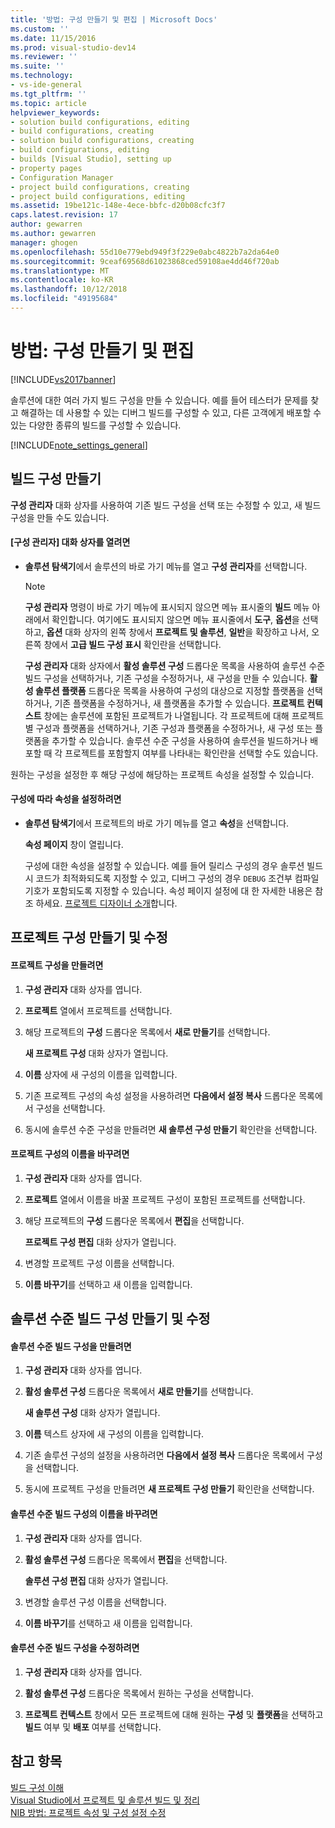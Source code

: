 ```yaml
---
title: '방법: 구성 만들기 및 편집 | Microsoft Docs'
ms.custom: ''
ms.date: 11/15/2016
ms.prod: visual-studio-dev14
ms.reviewer: ''
ms.suite: ''
ms.technology:
- vs-ide-general
ms.tgt_pltfrm: ''
ms.topic: article
helpviewer_keywords:
- solution build configurations, editing
- build configurations, creating
- solution build configurations, creating
- build configurations, editing
- builds [Visual Studio], setting up
- property pages
- Configuration Manager
- project build configurations, creating
- project build configurations, editing
ms.assetid: 19be121c-148e-4ece-bbfc-d20b08cfc3f7
caps.latest.revision: 17
author: gewarren
ms.author: gewarren
manager: ghogen
ms.openlocfilehash: 55d10e779ebd949f3f229e0abc4822b7a2da64e0
ms.sourcegitcommit: 9ceaf69568d61023868ced59108ae4dd46f720ab
ms.translationtype: MT
ms.contentlocale: ko-KR
ms.lasthandoff: 10/12/2018
ms.locfileid: "49195684"
---
```

# <a name="how-to-create-and-edit-configurations"></a>방법: 구성 만들기 및 편집
[!INCLUDE[vs2017banner](../includes/vs2017banner.md)]

솔루션에 대한 여러 가지 빌드 구성을 만들 수 있습니다. 예를 들어 테스터가 문제를 찾고 해결하는 데 사용할 수 있는 디버그 빌드를 구성할 수 있고, 다른 고객에게 배포할 수 있는 다양한 종류의 빌드를 구성할 수 있습니다.  
  
 [!INCLUDE[note_settings_general](../includes/note-settings-general-md.md)]  
  
## <a name="creating-build-configurations"></a>빌드 구성 만들기  
 **구성 관리자** 대화 상자를 사용하여 기존 빌드 구성을 선택 또는 수정할 수 있고, 새 빌드 구성을 만들 수도 있습니다.  
  
#### <a name="to-open-the-configuration-manager-dialog-box"></a>[구성 관리자] 대화 상자를 열려면  
  
-   **솔루션 탐색기**에서 솔루션의 바로 가기 메뉴를 열고 **구성 관리자**를 선택합니다.  
  
    > [!NOTE]
    >  **구성 관리자** 명령이 바로 가기 메뉴에 표시되지 않으면 메뉴 표시줄의 **빌드** 메뉴 아래에서 확인합니다. 여기에도 표시되지 않으면 메뉴 표시줄에서 **도구**, **옵션**을 선택하고, **옵션** 대화 상자의 왼쪽 창에서 **프로젝트 및 솔루션**, **일반**을 확장하고 나서, 오른쪽 창에서 **고급 빌드 구성 표시** 확인란을 선택합니다.  
  
     **구성 관리자** 대화 상자에서 **활성 솔루션 구성** 드롭다운 목록을 사용하여 솔루션 수준 빌드 구성을 선택하거나, 기존 구성을 수정하거나, 새 구성을 만들 수 있습니다. **활성 솔루션 플랫폼** 드롭다운 목록을 사용하여 구성의 대상으로 지정할 플랫폼을 선택하거나, 기존 플랫폼을 수정하거나, 새 플랫폼을 추가할 수 있습니다. **프로젝트 컨텍스트** 창에는 솔루션에 포함된 프로젝트가 나열됩니다. 각 프로젝트에 대해 프로젝트별 구성과 플랫폼을 선택하거나, 기존 구성과 플랫폼을 수정하거나, 새 구성 또는 플랫폼을 추가할 수 있습니다. 솔루션 수준 구성을 사용하여 솔루션을 빌드하거나 배포할 때 각 프로젝트를 포함할지 여부를 나타내는 확인란을 선택할 수도 있습니다.  
  
 원하는 구성을 설정한 후 해당 구성에 해당하는 프로젝트 속성을 설정할 수 있습니다.  
  
#### <a name="to-set-properties-based-on-configurations"></a>구성에 따라 속성을 설정하려면  
  
-   **솔루션 탐색기**에서 프로젝트의 바로 가기 메뉴를 열고 **속성**을 선택합니다.  
  
     **속성 페이지** 창이 열립니다.  
  
     구성에 대한 속성을 설정할 수 있습니다. 예를 들어 릴리스 구성의 경우 솔루션 빌드 시 코드가 최적화되도록 지정할 수 있고, 디버그 구성의 경우 `DEBUG` 조건부 컴파일 기호가 포함되도록 지정할 수 있습니다. 속성 페이지 설정에 대 한 자세한 내용은 참조 하세요. [프로젝트 디자이너 소개](http://msdn.microsoft.com/en-us/898dd854-c98d-430c-ba1b-a913ce3c73d7)합니다.  
  
## <a name="creating-and-modifying-project-configurations"></a>프로젝트 구성 만들기 및 수정  
  
#### <a name="to-create-a-project-configuration"></a>프로젝트 구성을 만들려면  
  
1.  **구성 관리자** 대화 상자를 엽니다.  
  
2.  **프로젝트** 열에서 프로젝트를 선택합니다.  
  
3.  해당 프로젝트의 **구성** 드롭다운 목록에서 **새로 만들기**를 선택합니다.  
  
     **새 프로젝트 구성** 대화 상자가 열립니다.  
  
4.  **이름** 상자에 새 구성의 이름을 입력합니다.  
  
5.  기존 프로젝트 구성의 속성 설정을 사용하려면 **다음에서 설정 복사** 드롭다운 목록에서 구성을 선택합니다.  
  
6.  동시에 솔루션 수준 구성을 만들려면 **새 솔루션 구성 만들기** 확인란을 선택합니다.  
  
#### <a name="to-rename-a-project-configuration"></a>프로젝트 구성의 이름을 바꾸려면  
  
1.  **구성 관리자** 대화 상자를 엽니다.  
  
2.  **프로젝트** 열에서 이름을 바꿀 프로젝트 구성이 포함된 프로젝트를 선택합니다.  
  
3.  해당 프로젝트의 **구성** 드롭다운 목록에서 **편집**을 선택합니다.  
  
     **프로젝트 구성 편집** 대화 상자가 열립니다.  
  
4.  변경할 프로젝트 구성 이름을 선택합니다.  
  
5.  **이름 바꾸기**를 선택하고 새 이름을 입력합니다.  
  
## <a name="creating-and-modifying-solution-wide-build-configurations"></a>솔루션 수준 빌드 구성 만들기 및 수정  
  
#### <a name="to-create-a-solution-wide-build-configuration"></a>솔루션 수준 빌드 구성을 만들려면  
  
1.  **구성 관리자** 대화 상자를 엽니다.  
  
2.  **활성 솔루션 구성** 드롭다운 목록에서 **새로 만들기**를 선택합니다.  
  
     **새 솔루션 구성** 대화 상자가 열립니다.  
  
3.  **이름** 텍스트 상자에 새 구성의 이름을 입력합니다.  
  
4.  기존 솔루션 구성의 설정을 사용하려면 **다음에서 설정 복사** 드롭다운 목록에서 구성을 선택합니다.  
  
5.  동시에 프로젝트 구성을 만들려면 **새 프로젝트 구성 만들기** 확인란을 선택합니다.  
  
#### <a name="to-rename-a-solution-wide-build-configuration"></a>솔루션 수준 빌드 구성의 이름을 바꾸려면  
  
1.  **구성 관리자** 대화 상자를 엽니다.  
  
2.  **활성 솔루션 구성** 드롭다운 목록에서 **편집**을 선택합니다.  
  
     **솔루션 구성 편집** 대화 상자가 열립니다.  
  
3.  변경할 솔루션 구성 이름을 선택합니다.  
  
4.  **이름 바꾸기**를 선택하고 새 이름을 입력합니다.  
  
#### <a name="to-modify-a-solution-wide-build-configuration"></a>솔루션 수준 빌드 구성을 수정하려면  
  
1.  **구성 관리자** 대화 상자를 엽니다.  
  
2.  **활성 솔루션 구성** 드롭다운 목록에서 원하는 구성을 선택합니다.  
  
3.  **프로젝트 컨텍스트** 창에서 모든 프로젝트에 대해 원하는 **구성** 및 **플랫폼**을 선택하고 **빌드** 여부 및 **배포** 여부를 선택합니다.  
  
## <a name="see-also"></a>참고 항목  
 [빌드 구성 이해](../ide/understanding-build-configurations.md)   
 [Visual Studio에서 프로젝트 및 솔루션 빌드 및 정리](../ide/building-and-cleaning-projects-and-solutions-in-visual-studio.md)   
 [NIB 방법: 프로젝트 속성 및 구성 설정 수정](http://msdn.microsoft.com/en-us/e7184bc5-2f2b-4b4f-aa9a-3ecfcbc48b67)



